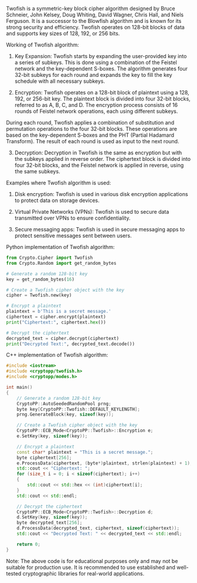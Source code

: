 Twofish is a symmetric-key block cipher algorithm designed by Bruce Schneier, John Kelsey, Doug Whiting, David Wagner, Chris Hall, and Niels Ferguson. It is a successor to the Blowfish algorithm and is known for its strong security and efficiency. Twofish operates on 128-bit blocks of data and supports key sizes of 128, 192, or 256 bits.

Working of Twofish algorithm:

1. Key Expansion:
Twofish starts by expanding the user-provided key into a series of subkeys. This is done using a combination of the Feistel network and the key-dependent S-boxes. The algorithm generates four 32-bit subkeys for each round and expands the key to fill the key schedule with all necessary subkeys.

2. Encryption:
Twofish operates on a 128-bit block of plaintext using a 128, 192, or 256-bit key. The plaintext block is divided into four 32-bit blocks, referred to as A, B, C, and D. The encryption process consists of 16 rounds of Feistel network operations, each using different subkeys.

During each round, Twofish applies a combination of substitution and permutation operations to the four 32-bit blocks. These operations are based on the key-dependent S-boxes and the PHT (Partial Hadamard Transform). The result of each round is used as input to the next round.

3. Decryption:
Decryption in Twofish is the same as encryption but with the subkeys applied in reverse order. The ciphertext block is divided into four 32-bit blocks, and the Feistel network is applied in reverse, using the same subkeys.

Examples where Twofish algorithm is used:

1. Disk encryption: Twofish is used in various disk encryption applications to protect data on storage devices.

2. Virtual Private Networks (VPNs): Twofish is used to secure data transmitted over VPNs to ensure confidentiality.

3. Secure messaging apps: Twofish is used in secure messaging apps to protect sensitive messages sent between users.

Python implementation of Twofish algorithm:

```python
from Crypto.Cipher import Twofish
from Crypto.Random import get_random_bytes

# Generate a random 128-bit key
key = get_random_bytes(16)

# Create a Twofish cipher object with the key
cipher = Twofish.new(key)

# Encrypt a plaintext
plaintext = b'This is a secret message.'
ciphertext = cipher.encrypt(plaintext)
print("Ciphertext:", ciphertext.hex())

# Decrypt the ciphertext
decrypted_text = cipher.decrypt(ciphertext)
print("Decrypted Text:", decrypted_text.decode())
```

C++ implementation of Twofish algorithm:

```cpp
#include <iostream>
#include <cryptopp/twofish.h>
#include <cryptopp/modes.h>

int main()
{
    // Generate a random 128-bit key
    CryptoPP::AutoSeededRandomPool prng;
    byte key[CryptoPP::Twofish::DEFAULT_KEYLENGTH];
    prng.GenerateBlock(key, sizeof(key));

    // Create a Twofish cipher object with the key
    CryptoPP::ECB_Mode<CryptoPP::Twofish>::Encryption e;
    e.SetKey(key, sizeof(key));

    // Encrypt a plaintext
    const char* plaintext = "This is a secret message.";
    byte ciphertext[256];
    e.ProcessData(ciphertext, (byte*)plaintext, strlen(plaintext) + 1);
    std::cout << "Ciphertext: ";
    for (size_t i = 0; i < sizeof(ciphertext); i++)
    {
        std::cout << std::hex << (int)ciphertext[i];
    }
    std::cout << std::endl;

    // Decrypt the ciphertext
    CryptoPP::ECB_Mode<CryptoPP::Twofish>::Decryption d;
    d.SetKey(key, sizeof(key));
    byte decrypted_text[256];
    d.ProcessData(decrypted_text, ciphertext, sizeof(ciphertext));
    std::cout << "Decrypted Text: " << decrypted_text << std::endl;

    return 0;
}
```

Note: The above code is for educational purposes only and may not be suitable for production use. It is recommended to use established and well-tested cryptographic libraries for real-world applications.
